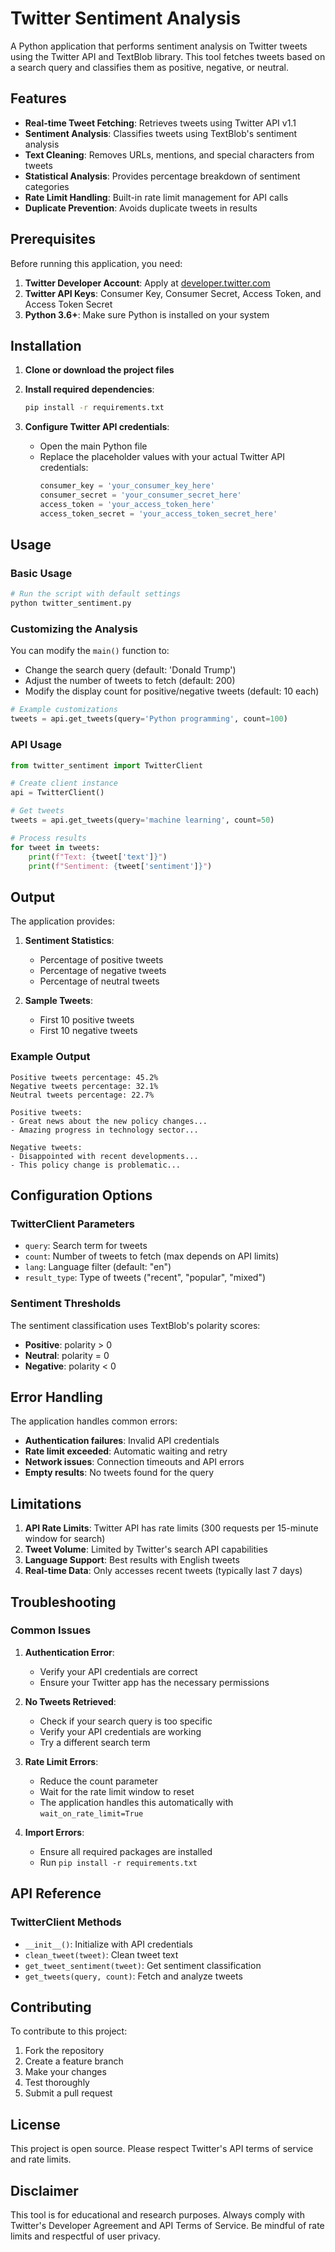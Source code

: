 # Twitter Sentiment Analysis

A Python application that performs sentiment analysis on Twitter tweets using the Twitter API and TextBlob library. This tool fetches tweets based on a search query and classifies them as positive, negative, or neutral.

## Features

- **Real-time Tweet Fetching**: Retrieves tweets using Twitter API v1.1
- **Sentiment Analysis**: Classifies tweets using TextBlob's sentiment analysis
- **Text Cleaning**: Removes URLs, mentions, and special characters from tweets
- **Statistical Analysis**: Provides percentage breakdown of sentiment categories
- **Rate Limit Handling**: Built-in rate limit management for API calls
- **Duplicate Prevention**: Avoids duplicate tweets in results

## Prerequisites

Before running this application, you need:

1. **Twitter Developer Account**: Apply at [developer.twitter.com](https://developer.twitter.com)
2. **Twitter API Keys**: Consumer Key, Consumer Secret, Access Token, and Access Token Secret
3. **Python 3.6+**: Make sure Python is installed on your system

## Installation

1. **Clone or download the project files**

2. **Install required dependencies**:
   ```bash
   pip install -r requirements.txt
   ```

3. **Configure Twitter API credentials**:
   - Open the main Python file
   - Replace the placeholder values with your actual Twitter API credentials:
     ```python
     consumer_key = 'your_consumer_key_here'
     consumer_secret = 'your_consumer_secret_here'
     access_token = 'your_access_token_here'
     access_token_secret = 'your_access_token_secret_here'
     ```

## Usage

### Basic Usage

```python
# Run the script with default settings
python twitter_sentiment.py
```

### Customizing the Analysis

You can modify the `main()` function to:

- Change the search query (default: 'Donald Trump')
- Adjust the number of tweets to fetch (default: 200)
- Modify the display count for positive/negative tweets (default: 10 each)

```python
# Example customizations
tweets = api.get_tweets(query='Python programming', count=100)
```

### API Usage

```python
from twitter_sentiment import TwitterClient

# Create client instance
api = TwitterClient()

# Get tweets
tweets = api.get_tweets(query='machine learning', count=50)

# Process results
for tweet in tweets:
    print(f"Text: {tweet['text']}")
    print(f"Sentiment: {tweet['sentiment']}")
```

## Output

The application provides:

1. **Sentiment Statistics**:
   - Percentage of positive tweets
   - Percentage of negative tweets
   - Percentage of neutral tweets

2. **Sample Tweets**:
   - First 10 positive tweets
   - First 10 negative tweets

### Example Output

```
Positive tweets percentage: 45.2%
Negative tweets percentage: 32.1%
Neutral tweets percentage: 22.7%

Positive tweets:
- Great news about the new policy changes...
- Amazing progress in technology sector...

Negative tweets:
- Disappointed with recent developments...
- This policy change is problematic...
```

## Configuration Options

### TwitterClient Parameters

- `query`: Search term for tweets
- `count`: Number of tweets to fetch (max depends on API limits)
- `lang`: Language filter (default: "en")
- `result_type`: Type of tweets ("recent", "popular", "mixed")

### Sentiment Thresholds

The sentiment classification uses TextBlob's polarity scores:
- **Positive**: polarity > 0
- **Neutral**: polarity = 0
- **Negative**: polarity < 0

## Error Handling

The application handles common errors:

- **Authentication failures**: Invalid API credentials
- **Rate limit exceeded**: Automatic waiting and retry
- **Network issues**: Connection timeouts and API errors
- **Empty results**: No tweets found for the query

## Limitations

1. **API Rate Limits**: Twitter API has rate limits (300 requests per 15-minute window for search)
2. **Tweet Volume**: Limited by Twitter's search API capabilities
3. **Language Support**: Best results with English tweets
4. **Real-time Data**: Only accesses recent tweets (typically last 7 days)

## Troubleshooting

### Common Issues

1. **Authentication Error**:
   - Verify your API credentials are correct
   - Ensure your Twitter app has the necessary permissions

2. **No Tweets Retrieved**:
   - Check if your search query is too specific
   - Verify your API credentials are working
   - Try a different search term

3. **Rate Limit Errors**:
   - Reduce the count parameter
   - Wait for the rate limit window to reset
   - The application handles this automatically with `wait_on_rate_limit=True`

4. **Import Errors**:
   - Ensure all required packages are installed
   - Run `pip install -r requirements.txt`

## API Reference

### TwitterClient Methods

- `__init__()`: Initialize with API credentials
- `clean_tweet(tweet)`: Clean tweet text
- `get_tweet_sentiment(tweet)`: Get sentiment classification
- `get_tweets(query, count)`: Fetch and analyze tweets

## Contributing

To contribute to this project:

1. Fork the repository
2. Create a feature branch
3. Make your changes
4. Test thoroughly
5. Submit a pull request

## License

This project is open source. Please respect Twitter's API terms of service and rate limits.

## Disclaimer

This tool is for educational and research purposes. Always comply with Twitter's Developer Agreement and API Terms of Service. Be mindful of rate limits and respectful of user privacy.